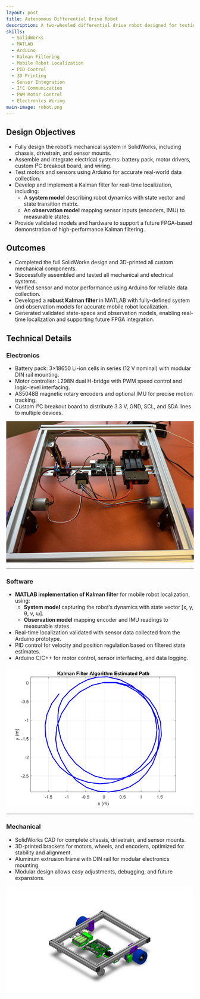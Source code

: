 ```yaml
---
layout: post
title: Autonomous Differential Drive Robot
description: A two-wheeled differential drive robot designed for testing and validating a Kalman filter algorithm for real-time localization.
skills:
  - SolidWorks
  - MATLAB
  - Arduino
  - Kalman Filtering
  - Mobile Robot Localization
  - PID Control
  - 3D Printing
  - Sensor Integration
  - I²C Communication
  - PWM Motor Control
  - Electronics Wiring
main-image: robot.png
---
```


## Design Objectives
- Fully design the robot’s mechanical system in SolidWorks, including chassis, drivetrain, and sensor mounts.  
- Assemble and integrate electrical systems: battery pack, motor drivers, custom I²C breakout board, and wiring.  
- Test motors and sensors using Arduino for accurate real-world data collection.  
- Develop and implement a Kalman filter for real-time localization, including:  
  - A **system model** describing robot dynamics with state vector and state transition matrix.  
  - An **observation model** mapping sensor inputs (encoders, IMU) to measurable states.  
- Provide validated models and hardware to support a future FPGA-based demonstration of high-performance Kalman filtering.

## Outcomes
- Completed the full SolidWorks design and 3D-printed all custom mechanical components.  
- Successfully assembled and tested all mechanical and electrical systems.  
- Verified sensor and motor performance using Arduino for reliable data collection.  
- Developed a **robust Kalman filter** in MATLAB with fully-defined system and observation models for accurate mobile robot localization.  
- Generated validated state-space and observation models, enabling real-time localization and supporting future FPGA integration.  

## Technical Details
### Electronics
<div class="section-flex">
  <div class="text">
    <ul>
      <li>Battery pack: 3×18650 Li-ion cells in series (12 V nominal) with modular DIN rail mounting.</li>
      <li>Motor controller: L298N dual H-bridge with PWM speed control and logic-level interfacing.</li>
      <li>AS5048B magnetic rotary encoders and optional IMU for precise motion tracking.</li>
      <li>Custom I²C breakout board to distribute 3.3 V, GND, SCL, and SDA lines to multiple devices.</li>
    </ul>
  </div>
  <div class="image">
    <img src="/assets/images/robot-photos/robot_electronics.png" alt="Robot electronics" />
  </div>
</div>

---

### Software
<div class="section-flex">
  <div class="text">
    <ul>
      <li><strong>MATLAB implementation of Kalman filter</strong> for mobile robot localization, using:
        <ul>
          <li><strong>System model</strong> capturing the robot’s dynamics with state vector [x, y, θ, v, ω].</li>
          <li><strong>Observation model</strong> mapping encoder and IMU readings to measurable states.</li>
        </ul>
      </li>
      <li>Real-time localization validated with sensor data collected from the Arduino prototype.</li>
      <li>PID control for velocity and position regulation based on filtered state estimates.</li>
      <li>Arduino C/C++ for motor control, sensor interfacing, and data logging.</li>
    </ul>
  </div>
  <div class="image">
    <img src="/assets/images/robot-photos/robot_matlab.png" alt="MATLAB Kalman filter" />
  </div>
</div>

---

### Mechanical
<div class="section-flex">
  <div class="text">
    <ul>
      <li>SolidWorks CAD for complete chassis, drivetrain, and sensor mounts.</li>
      <li>3D-printed brackets for motors, wheels, and encoders, optimized for stability and alignment.</li>
      <li>Aluminum extrusion frame with DIN rail for modular electronics mounting.</li>
      <li>Modular design allows easy adjustments, debugging, and future expansions.</li>
    </ul>
  </div>
  <div class="image">
    <img src="/assets/images/robot-photos/robot_solidworks.png" alt="SolidWorks CAD" />
  </div>
</div>
